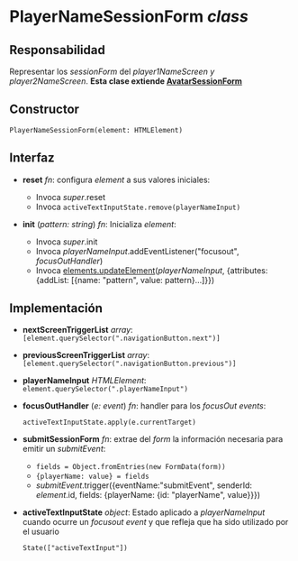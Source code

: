 # PlayerNameSessionForm _class_

## Responsabilidad

Representar los _sessionForm_ del _player1NameScreen y player2NameScreen_. **Esta clase extiende [AvatarSessionForm](./AvatarSessionForm.md)**

## Constructor

```
PlayerNameSessionForm(element: HTMLElement)
```

## Interfaz

-   **reset** _fn_: configura _element_ a sus valores iniciales:

    -   Invoca _super_.reset
    -   Invoca `activeTextInputState.remove(playerNameInput)`

-   **init** (_pattern: string_) _fn_: Inicializa _element_:

    -   Invoca _super_.init
    -   Invoca _playerNameInput_.addEventListener("focusout", _focusOutHandler_)
    -   Invoca [elements.updateElement](./elements.md#interfaz)(_playerNameInput_, {attributes: {addList: [{name: "pattern", value: pattern}...]}})

## Implementación

-   **nextScreenTriggerList** _array_: `[element.querySelector(".navigationButton.next")]`

-   **previousScreenTriggerList** _array_: `[element.querySelector(".navigationButton.previous")]`

-   **playerNameInput** _HTMLElement_: `element.querySelector(".playerNameInput")`

-   **focusOutHandler** (_e: event_) _fn_: handler para los _focusOut events_:

    ```
    activeTextInputState.apply(e.currentTarget)
    ```

-   **submitSessionForm** _fn_: extrae del _form_ la información necesaria para emitir un _submitEvent_:

    -   `fields = Object.fromEntries(new FormData(form))`
    -   `{playerName: value} = fields`
    -   _submitEvent_.trigger({eventName:"submitEvent", senderId: _element_.id, fields: {playerName: {id: "playerName", value}}})

-   **activeTextInputState** _object_: Estado aplicado a _playerNameInput_ cuando ocurre un _focusout event_ y que refleja que ha sido utilizado por el usuario

    ```
    State(["activeTextInput"])
    ```
